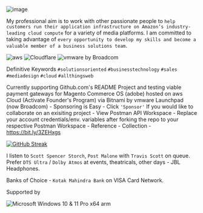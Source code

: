 ![image](https://user-images.githubusercontent.com/27689043/193354205-1b3a760b-83e2-4617-8188-8eb26c1b1d83.png)

My professional aim is to work with other passionate people to `help customers run their application infrastructure on Amazon’s industry-leading cloud compute` for a variety of media platforms. I am committed to taking advantage of `every opportunity to develop my skills and become a valuable member of a business solutions team`. 

![aws](https://img.shields.io/badge/amazon-%23FF9900.svg?style=flat&logo=amazon-aws&logoColor=white&color=FF9900&labelColor=252F3E) ![Cloudflare](https://img.shields.io/badge/Cloudflare-%F38020.svg?style=flat&logo=cloudflare&logoColor=F48120&labelColor=white&color=white) ![vmware by Broadcom](https://img.shields.io/badge/vmware-%607078.svg?style=flat&logo=vmware&logoColor=white&labelColor=0095D3)

Definitive Keywords 
`#solutionsoriented` `#businesstechnology` `#sales` `#mediadesign` `#cloud` `#allthingsweb`

Currently supporting Github.com's README Project and testing viable payment gateways for Magento Commerce OS (adobe) hosted on aws Cloud (Activate Founder's Program) via Bitnami by vmware Launchpad (now Broadcom) - Sponsoring is Easy - Click `'Sponsor'`
If you would like to collaborate on an exisiting project - View Postman API Workspace - Replace your account credentials/env. variables after forking the repo to your respective Postman Workspace - Reference - Collection - https://bit.ly/3ZEHxgs

[![GitHub Streak](https://streak-stats.demolab.com/?user=dravasp&theme=ocean-gradient)](https://git.io/streak-stats)

I listen to `Scott Spencer Storch`, `Post Malone` with `Travis Scott` on queue. Prefer `DTS Ultra` / `Dolby Atmos` at events, theatricals, other days - JBL Headphones.

Banks of Choice - `Kotak Mahindra Bank` on VISA Card Network.

Supported by 

![Microsoft Windows 10 & 11 Pro x64 arm](https://img.shields.io/badge/Microsoft_Windows-%EE672F.svg?style=flat&logo=windows11&logoColor=0078D4&labelColor=white&color=0078D4)
